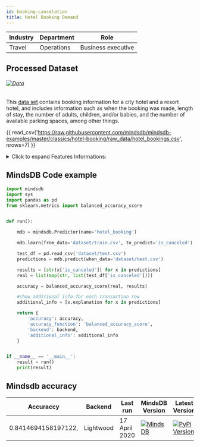 ```yaml
---
id: booking-cancelation
title: Hotel Booking Demand 
---
```


| Industry       | Department | Role               |
|----------------|------------|--------------------|
| Travel | Operations | Business executive |

## Processed Dataset 

###### [![Data](https://img.shields.io/badge/GET--DATA-HotelBooking-green)](https://github.com/mindsdb/mindsdb-examples/tree/master/classics/hotel-booking/dataset)

This [data set](https://www.kaggle.com/jessemostipak/hotel-booking-demand) contains booking information for a city hotel and a resort hotel, and includes information such as when the booking was made, length of stay, the number of adults, children, and/or babies, and the number of available parking spaces, among other things.

{{ read_csv('https://raw.githubusercontent.com/mindsdb/mindsdb-examples/master/classics/hotel-booking/raw_data/hotel_bookings.csv', nrows=7) }}


<details>
  <summary>Click to expand Features Informations:</summary>

```
1. hotel Hotel (H1 = Resort Hotel or H2 = City Hotel)
2. is_canceled Value indicating if the booking was canceled (1) or not (0)
lead_timeNumber of days that elapsed between the entering date of the booking into the PMS and the arrival date
3. arrival_date_year Year of arrival date
4. arrival_date_month Month of arrival date
5. arrival_date_week_number Week number of year for arrival date
6. arrival_date_day_of_month Day of arrival date
7. stays_in_weekend_nights Number of weekend nights (Saturday or Sunday) the guest stayed or booked to stay at the hotel
8. stays_in_week_nightsNumber of week nights (Monday to Friday) the guest stayed or booked to stay at the hotel
9. adultsNumber of adults
10. childrenNumber of children
11. babiesNumber of babies
12. mealType of meal booked. Categories are presented in standard hospitality meal packages: Undefined/SC – no meal package; BB – Bed & Breakfast; HB – Half board (breakfast and one other meal – usually dinner); FB – Full board (breakfast, lunch and dinner)
13. countryCountry of origin. Categories are represented in the ISO 3155–3:2013 format
14. market_segment Market segment designation. In categories, the term “TA” means “Travel Agents” and “TO” means “Tour Operators”
15. distribution_channel Booking distribution channel. The term “TA” means “Travel Agents” and “TO” means “Tour Operators”
16. is_repeated_guestValue indicating if the booking name was from a repeated guest (1) or not (0)
17. previous_cancellationsNumber of previous bookings that were cancelled by the customer prior to the current booking
18. previous_bookings_not_canceledNumber of previous bookings not cancelled by the customer prior to the current booking
19. reserved_room_typeCode of room type reserved. Code is presented instead of designation for anonymity reasons.
20. assigned_room_type
Code for the type of room assigned to the booking. Sometimes the assigned room type differs from the reserved room type due to hotel operation reasons (e.g. overbooking) or by customer request. Code is presented instead of designation for anonymity reasons.
21. booking_changes Number of changes/amendments made to the booking from the moment the booking was entered on the PMS until the moment of check-in or cancellation
22. deposit_type Indication on if the customer made a deposit to guarantee the booking. This variable can assume three categories: No Deposit – no deposit was made; Non Refund – a deposit was made in the value of the total stay cost; Refundable – a deposit was made with a value under the total cost of stay.
23. agentID of the travel agency that made the booking
24. companyID of the company/entity that made the booking or responsible for paying the booking. ID is presented instead of designation for anonymity reasons
25. days_in_waiting_list Number of days the booking was in the waiting list before it was confirmed to the customer
26. customer_type Type of booking, assuming one of four categories:
Contract - when the booking has an allotment or other type of contract associated to it; Group – when the booking is associated to a group; Transient – when the booking is not part of a group or contract, and is not associated to other 
27. transient booking; Transient-party – when the booking is transient, but is associated to at least other transient booking
adrAverage Daily Rate as defined by dividing the sum of all lodging transactions by the total number of staying nights
28. required_car_parking_spaces Number of car parking spaces required by the customer
29. total_of_special_requests Number of special requests made by the customer (e.g. twin bed or high floor)
30. reservation_status Reservation last status, assuming one of three categories: Canceled – booking was canceled by the customer; Check-Out – customer has checked in but already departed; No-Show – customer did not check-in and did inform the hotel of the reason why
31. reservation_status_date Date at which the last status was set. This variable can be used in conjunction with the ReservationStatus to understand when was the booking canceled or when did the customer checked-out of the hotel
```

</details>

## MindsDB Code example
```python
import mindsdb
import sys
import pandas as pd
from sklearn.metrics import balanced_accuracy_score


def run():

    mdb = mindsdb.Predictor(name='hotel_booking')

    mdb.learn(from_data='dataset/train.csv', to_predict='is_canceled')

    test_df = pd.read_csv('dataset/test.csv')
    predictions = mdb.predict(when_data='dataset/test.csv')

    results = [str(x['is_canceled']) for x in predictions]
    real = list(map(str, list(test_df['is_canceled'])))

    accuracy = balanced_accuracy_score(real, results)

    #show additional info for each transaction row
    additional_info = [x.explanation for x in predictions]

    return {
        'accuracy': accuracy,
        'accuracy_function': 'balanced_accuracy_score',
        'backend': backend,
        'additional_info': additional_info
    }


if __name__ == '__main__':
    result = run()
    print(result)
```

## Mindsdb accuracy


| Accuraccy  | Backend  | Last run | MindsDB Version | Latest Version|
|----------------|-------------------|----------------------|-----------------|--------------|
| 0.8414694158197122, | Lightwood | 17 April 2020 | [![MindsDB](https://img.shields.io/badge/pypi--package-1.16.1-green)](https://pypi.org/project/MindsDB/1.16.1/)|   <a href="https://pypi.org/project/MindsDB/"><img src="https://badge.fury.io/py/MindsDB.svg" alt="PyPi Version"></a>|


